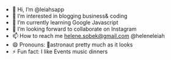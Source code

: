 - 👋 Hi, I’m @leiahsapp
- 👀 I’m interested in blogging business& coding 
- 🌱 I’m currently learning Google Javascript 
- 💞️ I’m looking forward to collaborate on Instagram 
- 📫 How to reach me helene.sobek@gmail.com @heleneleiah
- 😄 Pronouns: 🧭astronaut pretty much as it looks 
- ⚡ Fun fact: I like Events  music dinners 

<!---
leiahsapp/leiahsapp is a ✨ special ✨ repository because its `README.md` (this file) appears on your GitHub profile.
You can click the Preview link to take a look at your changes.
--->
